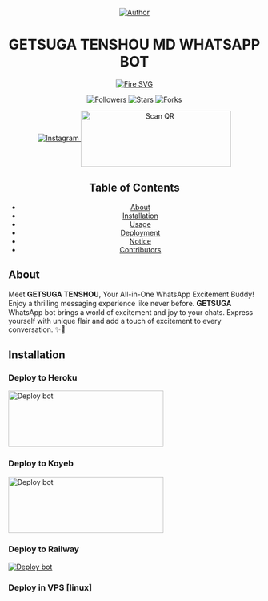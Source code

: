 <p align="center">
  <a href="https://wa.me/+27710200228?text=*ʜɪɪ+𝙄𝘾𝙃𝙄𝙂𝙊☾--+ɪ+ɴᴇᴇᴅ+ʏᴏᴜʀ+ʜᴇʟᴘ!.+ɪ+ᴍᴇssᴀɢᴇᴅ+ʏᴏᴜ+ғʀᴏᴍ+𝐆𝐄𝐓𝐒𝐔𝐆𝐀_𝐓𝐄𝐍𝐒𝐇𝐎𝐔+ʀᴇᴘᴏ!!*">
    <img title="Author" src="https://files.catbox.moe/bu7bs1.jpg?style=for-the-badge&logo=github">
  </a>
</p>

<h1 align="center">GETSUGA TENSHOU MD WHATSAPP BOT</h1>

<p align="center">
  <a href="https://youtube.com/@hoekagetech?si=NLKL8ZSZwGL2Gjmj/">
    <img src="https://readme-typing-svg.demolab.com?font=Rubik+Dirt&size=50&pause=1000&color=FFFF00&center=true&width=910&height=100&lines=Don't+Forget+To+Subscribe;my+YouTube+Channel; CODED+By+SPHE+AND+TRISTAN" alt="Fire SVG" />
  </a>
</p>

<p align="center">
  <a href="https://github.com/EspadaTechinfo/GETSUGA-XMD/followers">
    <img title="Followers" src="https://img.shields.io/github/followers/ICHIGO?color=red&style=flat-square">
  </a>
  <a href="https://github.com/https://github.com/EspadaTechinfo/GETSUGA-XMD/stargazers/">
    <img title="Stars" src="https://img.shields.io/github/stars/EspadaTechinfo/GETSUGA-XMD?color=yellow&style=flat-square">
  </a>
  <a href="https://github.com/EspadaTechinfo/GETSUGA-XMD/network/members">
    <img title="Forks" src="https://img.shields.io/github/forks/EspadaTechinfo/GETSUGA-XMD?color=green&style=flat-square">
  </a>
</p>

<p align="center">
  <a aria-label="Join our chats" href="https://www.instagram.com/tsukuyomi_md/profilecard/?igsh=ajRoZTNrbzU3MjNu" target="_blank">
    <img alt="Instagram" src="https://img.shields.io/badge/Follow-AA336A?style=for-the-badge&logo=instagram&logoColor=pink" />
  </a>
  <a href="https://raganork.online/">
    <img align="center" src="https://i.imgur.com/dzPTA6u.png" alt="Scan QR" height="112" width="300" />
  </a>
</p>

<div align="center">
  <h2>Table of Contents</h2>
  <ul>
    <li><a href="#about">About</a></li>
    <li><a href="#installation">Installation</a></li>
    <li><a href="#usage">Usage</a></li>
    <li><a href="#deployment">Deployment</a></li>
    <li><a href="#notice">Notice</a></li>
    <li><a href="#contributors">Contributors</a></li>
  </ul>
</div>

## About

Meet 𝐆𝐄𝐓𝐒𝐔𝐆𝐀 𝐓𝐄𝐍𝐒𝐇𝐎𝐔, Your All-in-One WhatsApp Excitement Buddy! Enjoy a thrilling messaging experience like never before. 𝐆𝐄𝐓𝐒𝐔𝐆𝐀 WhatsApp bot brings a world of excitement and joy to your chats. Express yourself with unique flair and add a touch of excitement to every conversation. ✨🤖

## Installation

### Deploy to Heroku
<a href="https://github.com/EspadaTechinfo/deploy-GETSUGA-XMD/fork" target="blank">
  <img align="center" src="https://i.imgur.com/cxaSEWe.png" alt="Deploy bot" height="112" width="310" />
</a>

### Deploy to Koyeb
<a href="https://GETSUGA-XMD-web.vercel.app/deploy" target="blank">
  <img align="center" src="https://i.imgur.com/PNoLtFq.png" alt="Deploy bot" height="112" width="310" />
</a>

### Deploy to Railway
<a href="https://railway.app/template/Mt-g4a" target="blank">
  <img align="center" src="https://railway.app/button.svg" alt="Deploy bot" />
</a>

### Deploy in VPS [linux]

